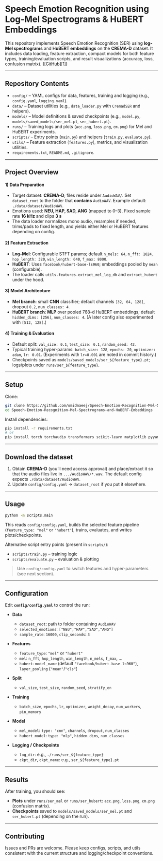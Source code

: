# Speech Emotion Recognition using Log-Mel Spectrograms & HuBERT Embeddings

This repository implements Speech Emotion Recognition (SER) using **log-Mel spectrograms** and **HuBERT embeddings** on the **CREMA-D** dataset. It includes data loading, feature extraction, compact models for both feature types, training/evaluation scripts, and result visualizations (accuracy, loss, confusion matrix). ([GitHub][1])

---

## Repository Contents

* `config/` – YAML configs for data, features, training and logging (e.g., `config.yaml`, `logging.yaml`). 
* `data/` – Dataset utilities (e.g., `data_loader.py` with `CremadSER` and helpers).
* `models/` – Model definitions & saved checkpoints (e.g., `model.py`, `models/saved_models/ser_mel.pt`, `ser_hubert.pt`).
* `runs/` – Training logs and plots (`acc.png`, `loss.png`, `cm.png`) for Mel and HuBERT experiments. 
* `scripts/` – Entry points (`main.py`) and helpers (`train.py`, `evaluate.py`). 
* `utils/` – Feature extraction (`features.py`), metrics, and visualization utilities. 
* `requirements.txt`, `README.md`, `.gitignore`.

---

## Project Overview

#### 1) Data Preparation

* Target dataset: **CREMA-D**; files reside under `AudioWAV/`. Set `dataset_root` to the folder that **contains** `AudioWAV`. Example default: `./data/dataset/AudioWAV`.
* Emotions used: **NEU, HAP, SAD, ANG** (mapped to 0–3). Fixed sample rate **16 kHz** and clips **3 s**
* The data loader normalizes mono audio, resamples if needed, trims/pads to fixed length, and yields either Mel or HuBERT features depending on config. 

#### 2) Feature Extraction

* **Log-Mel**: Configurable STFT params; default `n_mels: 64`, `n_fft: 1024`, `hop_length: 320`, `win_length: 640`, `f_max: 8000`. 
* **HuBERT**: Uses `facebook/hubert-base-ls960`; embeddings pooled by `mean` (configurable).
* The loader calls `utils.features.extract_mel_log_db` and `extract_hubert` under the hood. 

#### 3) Model Architecture

* **Mel branch**: small **CNN** classifier; default channels `[32, 64, 128]`, dropout `0.2`, `num_classes: 4`.
* **HuBERT branch**: **MLP** over pooled 768-d HuBERT embeddings; default `hidden_dims: [256]`, `num_classes: 4`. (A later config also experimented with `[512, 128]`.) 

#### 4) Training & Evaluation

* Default split: `val_size: 0.1`, `test_size: 0.1`, `random_seed: 42`.
* Typical training hyper-params: `batch_size: 128`, `epochs: 20`, `optimizer: adam`, `lr: 0.01`. (Experiments with `lr=0.001` are noted in commit history.) 
* Checkpoints saved as `models/saved_models/ser_${feature_type}.pt`; logs/plots under `runs/ser_${feature_type}`.

---

## Setup

Clone:

```bash
git clone https://github.com/omidnaeej/Speech-Emotion-Recognition-Mel-Spectrograms-and-HuBERT-Embeddings.git
cd Speech-Emotion-Recognition-Mel-Spectrograms-and-HuBERT-Embeddings
```

Install dependencies:

```bash
pip install -r requirements.txt
# or
pip install torch torchaudio transformers scikit-learn matplotlib pyyaml tqdm
```

---

## Download the dataset

1. Obtain **CREMA-D** (you’ll need access approval) and place/extract it so that the audio files live in `.../AudioWAV/*.wav`. The default config expects `./data/dataset/AudioWAV`. 
2. Update `config/config.yaml` → `dataset_root` if you put it elsewhere. 

---

## Usage

```bash
python -m scripts.main
```

This reads `config/config.yaml`, builds the selected feature pipeline (`feature_type: "mel"` or `"hubert"`), trains, evaluates, and writes plots/checkpoints. 

Alternative script entry points (present in `scripts/`):

* `scripts/train.py` – training logic
* `scripts/evaluate.py` – evaluation & plotting

> Use `config/config.yaml` to switch features and hyper-parameters (see next section).

---

## Configuration

Edit **`config/config.yaml`** to control the run:

* **Data**

  * `dataset_root`: path to folder containing `AudioWAV`
  * `selected_emotions`: `["NEU","HAP","SAD","ANG"]`
  * `sample_rate`: `16000`, `clip_seconds`: `3`
* **Features**

  * `feature_type`: `"mel"` or `"hubert"`
  * `mel`: `n_fft`, `hop_length`, `win_length`, `n_mels`, `f_max`, ...
  * `hubert`: `model_name` (default `"facebook/hubert-base-ls960"`), `layer_pooling` (`"mean"`/`"cls"`)
* **Split**

  * `val_size`, `test_size`, `random_seed`, `stratify_on`
* **Training**

  * `batch_size`, `epochs`, `lr`, `optimizer`, `weight_decay`, `num_workers`, `pin_memory`
* **Model**

  * `mel_model`: `type: "cnn"`, `channels`, `dropout`, `num_classes`
  * `hubert_model`: `type: "mlp"`, `hidden_dims`, `num_classes`
* **Logging / Checkpoints**

  * `log_dir`: e.g., `./runs/ser_${feature_type}`
  * `ckpt_dir`, `ckpt_name`: e.g., `ser_${feature_type}.pt`

---

## Results

After training, you should see:

* **Plots** under `runs/ser_mel` or `runs/ser_hubert`: `acc.png`, `loss.png`, `cm.png` (confusion matrix). 
* **Checkpoints** saved to `models/saved_models/ser_mel.pt` and `ser_hubert.pt` (depending on the run).

---

## Contributing

Issues and PRs are welcome. Please keep configs, scripts, and utils consistent with the current structure and logging/checkpoint conventions.


[4]: https://pmc.ncbi.nlm.nih.gov/articles/PMC4313618/?utm_source=chatgpt.com "CREMA-D: Crowd-sourced Emotional Multimodal Actors ..."

 
